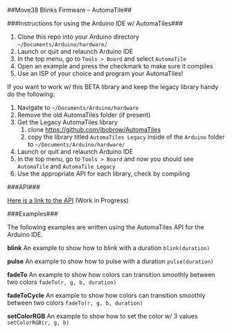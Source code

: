 ##Move38 Blinks Firmware – AutomaTile##

###Instructions for using the Arduino IDE w/ AutomaTiles###
1. Clone this repo into your Arduino directory `~/Documents/Arduino/hardware/`
2. Launch or quit and relaunch Arduino IDE
3. In the top menu, go to `Tools > Board` and select `AutomaTile`
4. Open an example and press the checkmark to make sure it compiles
5. Use an ISP of your choice and program your AutomaTiles!

If you want to work w/ this BETA library and keep the legacy library handy do the following:
1. Navigate to `~/Documents/Arduino/hardware`
2. Remove the old AutomaTiles folder (if present)
3. Get the Legacy AutomaTiles library
    1. clone https://github.com/jbobrow/AutomaTiles
    2. copy the library titled `AutomaTiles Legacy` inside of the `Arduino` folder to `~/Documents/Arduino/hardware/`
4. Launch or quit and relaunch Arduino IDE
5. In the top menu, go to `Tools > Board` and now you should see `AutomaTile` and `AutomaTile Legacy`
6. Use the appropriate API for each library, check by compiling

###API###

[Here is a link to the API](API.md) (Work in Progress)

###Examples###

The following examples are written using the AutomaTiles API for the Arduino IDE.

**blink**
An example to show how to blink with a duration `blink(duration)`

**pulse**
An example to show how to pulse with a duration `pulse(duration)`

**fadeTo**
An example to show how colors can transition smoothly between two colors `fadeTo(r, g, b, duration)`

**fadeToCycle**
An example to show how colors can transition smoothly between two colors `fadeTo(r, g, b, duration)`

**setColorRGB**
An example to show how to set the color w/ 3 values `setColorRGB(r, g, b)`
